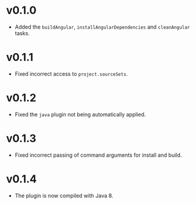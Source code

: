 # v0.1.0

+ Added the `buildAngular`, `installAngularDependencies` and `cleanAngular` tasks.

# v0.1.1

* Fixed incorrect access to `project.sourceSets`.

# v0.1.2

* Fixed the `java` plugin not being automatically applied.

# v0.1.3

* Fixed incorrect passing of command arguments for install and build.

# v0.1.4

* The plugin is now compiled with Java 8.
